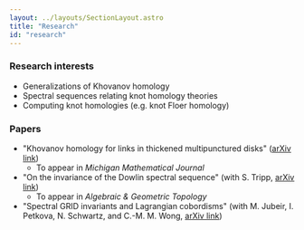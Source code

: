 ```yaml
---
layout: ../layouts/SectionLayout.astro
title: "Research"
id: "research"
---
```


### Research interests
- Generalizations of Khovanov homology
- Spectral sequences relating knot homology theories
- Computing knot homologies (e.g. knot Floer homology)

### Papers
- "Khovanov homology for links in thickened multipunctured disks" ([arXiv link](https://arxiv.org/abs/2106.03834))
  - To appear in _Michigan Mathematical Journal_
- "On the invariance of the Dowlin spectral sequence" (with S. Tripp, [arXiv link](https://arxiv.org/abs/2207.14415))
  - To appear in _Algebraic & Geometric Topology_
- "Spectral GRID invariants and Lagrangian cobordisms" (with M. Jubeir, I. Petkova, N. Schwartz, and C.-M. M. Wong, [arXiv link](https://arxiv.org/abs/2303.16130))
